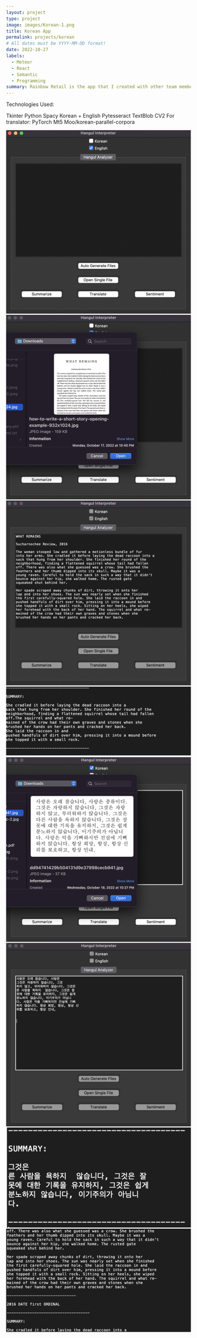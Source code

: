 ```yaml
---
layout: project
type: project
image: images/Korean-1.png
title: Korean App
permalink: projects/korean
# All dates must be YYYY-MM-DD format!
date: 2022-10-27
labels:
  - Meteor
  - React
  - Semantic
  - Programming
summary: Rainbow Retail is the app that I created with other team members for our final ICS 314 Project.
---
```


Technologies Used:

Tkinter
Python
Spacy 
	Korean + English
Pytesseract
TextBlob
CV2
For translator:
	PyTorch
	Mt5 
	Moo/korean-parallel-corpora 


<img class="ui large image" src="/images/Korean-1.png">

<img class="ui large image" src="/images/Korean2.png">

<img class="ui large image" src="/images/Korean3.png">

<img class="ui large image" src="/images/Korean4.png">

<img class="ui large image" src="/images/Korean5.png">

<img class="ui large image" src="/images/Korean6.png">

<img class="ui large image" src="/images/Korean7.png">

<img class="ui large image" src="/images/Korean8.png">
